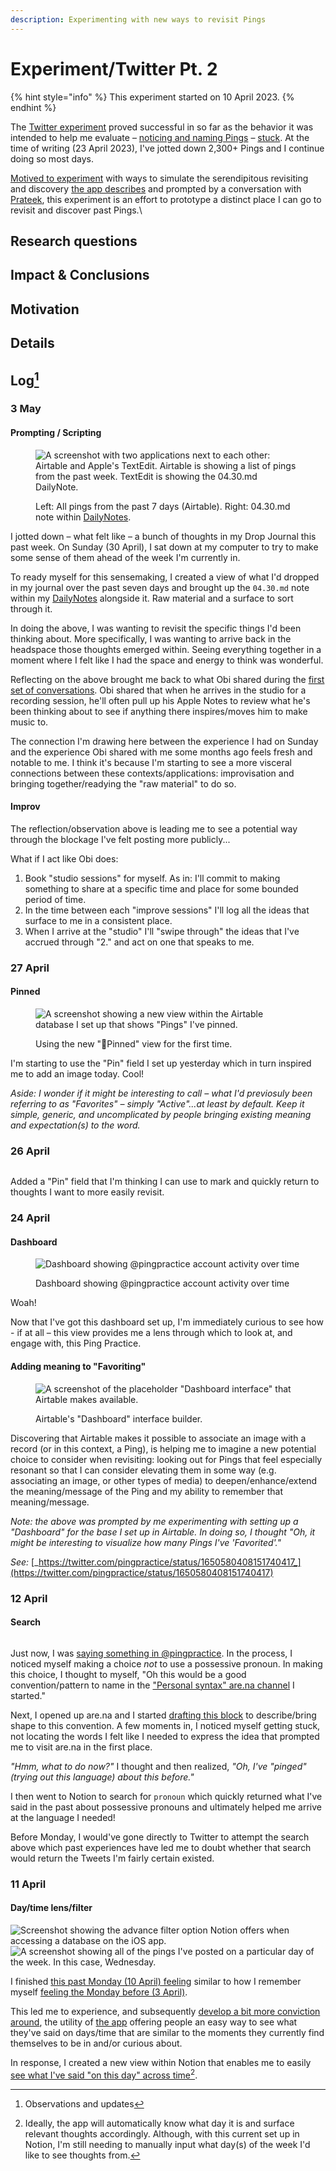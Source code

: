 ```yaml
---
description: Experimenting with new ways to revisit Pings
---
```


# Experiment/Twitter Pt. 2

{% hint style="info" %}
This experiment started on 10 April 2023.
{% endhint %}

The [Twitter experiment](experiment-twitter-pt.-1.md) proved successful in so far as the behavior it was intended to help me evaluate – [noticing and naming Pings](method.md) – [stuck](experiment-twitter-pt.-1.md#impact-and-conclusions). At the time of writing (23 April 2023), I've jotted down 2,300+ Pings and I continue doing so most days.

[Motived to experiment](experiment-twitter-pt.-1.md#impact-and-conclusions) with ways to simulate the serendipitous revisiting and discovery [the app describes](app.md) and prompted by a conversation with [Prateek](https://prtksxna.com/), this experiment is an effort to prototype a distinct place I can go to revisit and discover past Pings.\


## Research questions&#x20;

## Impact & Conclusions

## Motivation&#x20;

## Details

## Log[^1]

### 3 May

#### Prompting / Scripting

<figure><img src=".gitbook/assets/30-April-DailyNotes-Airtable" alt="A screenshot with two applications next to each other: Airtable and Apple&#x27;s TextEdit. Airtable is showing a list of pings from the past week. TextEdit is showing the 04.30.md DailyNote."><figcaption><p>Left: All pings from the past 7 days (Airtable). Right: 04.30.md note within <a href="experiment-dailynotes.md">DailyNotes</a>.</p></figcaption></figure>

I jotted down – what felt like – a bunch of thoughts in my Drop Journal this past week. On Sunday (30 April), I sat down at my computer to try to make some sense of them ahead of the week I'm currently in.

To ready myself for this sensemaking, I created a view of what I'd dropped in my journal over the past seven days and brought up the `04.30.md` note within my [DailyNotes](experiment-dailynotes.md) alongside it. Raw material and a surface to sort through it.

In doing the above, I was wanting to revisit the specific things I'd been thinking about. More specifically, I was wanting to arrive back in the headspace those thoughts emerged within. Seeing everything together in a moment where I felt like I had the space and energy to think was wonderful.

Reflecting on the above brought me back to what Obi shared during the [first set of conversations](conversations/phase-2.md). Obi shared that when he arrives in the studio for a recording session, he'll often pull up his Apple Notes to review what he's been thinking about to see if anything there inspires/moves him to make music to.

The connection I'm drawing here between the experience I had on Sunday and the experience Obi shared with me some months ago feels fresh and notable to me. I think it's because I'm starting to see a more visceral connections between these contexts/applications: improvisation and bringing together/readying the "raw material" to do so.

#### Improv

The reflection/observation above is leading me to see a potential way through the blockage I've felt posting more publicly...

What if I act like Obi does:&#x20;

1. Book "studio sessions" for myself. As in: I'll commit to making something to share at a specific time and place for some bounded period of time.
2. In the time between each "improve sessions" I'll log all the ideas that surface to me in a consistent place.
3. When I arrive at the "studio" I'll "swipe through" the ideas that I've accrued through "2." and act on one that speaks to me.

### 27 April&#x20;

#### Pinned

<figure><img src=".gitbook/assets/Screenshot 2023-04-27 at 12.29.03 PM.png" alt="A screenshot showing a new view within the Airtable database I set up that shows &#x22;Pings&#x22; I&#x27;ve pinned."><figcaption><p>Using the new "📍Pinned" view for the first time.</p></figcaption></figure>

I'm starting to use the "Pin" field I set up yesterday which in turn inspired me to add an image today. Cool!

_Aside: I wonder if it might be interesting to call – what I'd previosuly been referring to as "Favorites" – simply "Active"...at least by default. Keep it simple, generic, and uncomplicated by people bringing existing meaning and expectation(s) to the word._

### 26 April

<figure><img src=".gitbook/assets/Screenshot 2023-04-26 at 10.48.17 AM.png" alt=""><figcaption></figcaption></figure>

Added a "Pin" field that I'm thinking I can use to mark and quickly return to thoughts I want to more easily revisit.

### 24 April

#### Dashboard

<figure><img src=".gitbook/assets/Ping Practice Interface Dashbaord.png" alt="Dashboard showing @pingpractice account activity over time"><figcaption><p>Dashboard showing @pingpractice account activity over time</p></figcaption></figure>

Woah!&#x20;

Now that I've got this dashboard set up, I'm immediately curious to see how - if at all – this view provides me a lens through which to look at, and engage with, this Ping Practice.



#### Adding meaning to "Favoriting"

<figure><img src=".gitbook/assets/Ping database dashboard.png" alt="A screenshot of the placeholder &#x22;Dashboard interface&#x22; that Airtable makes available."><figcaption><p>Airtable's "Dashboard" interface builder.</p></figcaption></figure>

Discovering that Airtable makes it possible to associate an image with a record (or in this context, a Ping), is helping me to imagine a new potential choice to consider when revisiting: looking out for Pings that feel especially resonant so that I can consider elevating them in some way (e.g. associating an image, or other types of media) to deepen/enhance/extend the meaning/message of the Ping and my ability to remember that meaning/message.

_Note: the above was prompted by me experimenting with setting up a "Dashboard" for the base I set up in Airtable. In doing so, I thought "Oh, it might be interesting to visualize how many Pings I've 'Favorited'."_

_See:_ [_https://twitter.com/pingpractice/status/1650580408151740417_](https://twitter.com/pingpractice/status/1650580408151740417)





### 12 April

#### Search

<figure><img src=".gitbook/assets/image (2) (2).png" alt=""><figcaption></figcaption></figure>

Just now, I was [saying something in @pingpractice](https://twitter.com/pingpractice/status/1646205350817955843?s=20). In the process, I noticed myself making a choice _not_ to use a possessive pronoun.  In making this choice, I thought to myself, "Oh this would be a good convention/pattern to name in the ["Personal syntax" are.na channel](https://www.are.na/peter-pelberg/personal-syntax) I started."

Next, I opened up are.na and I started [drafting this block](https://www.are.na/block/21361463) to describe/bring shape to this convention. A few moments in, I noticed myself getting stuck, not locating the words I felt like I needed to express the idea that prompted me to visit are.na in the first place.

_"Hmm, what to do now?"_ I thought and then realized, _"Oh, I've "pinged" (trying out this language) about this before."_

I then went to Notion to search for `pronoun` which quickly returned what I've said in the past about possessive pronouns and ultimately helped me arrive at the language I needed!

Before Monday, I would've gone directly to Twitter to attempt the search above which  past experiences have led me to doubt whether that search would return the Tweets I'm fairly certain existed.

### 11 April

#### Day/time lens/filter

![Screenshot showing the advance filter option Notion offers when accessing a database on the iOS app.](<.gitbook/assets/image (4).png>)![A screenshot showing all of the pings I've posted on a particular day of the week. In this case, Wednesday.](<.gitbook/assets/image (2).png>)

I finished [this past Monday (10 April) feeling](https://twitter.com/pingpractice/status/1645606642724261888?s=20) similar to how I remember myself [feeling the Monday before (3 April)](https://twitter.com/pingpractice/status/1643057038199787520).

This led me to experience, and subsequently [develop a bit more conviction around](https://twitter.com/pingpractice/status/1645606642724261888), the utility of  [the app](app.md) offering people an easy way to see what they've said on days/time that are similar to the moments they currently find themselves to be in and/or curious about.

In response, I created a new view within Notion that enables me to easily [see what I've said "on this day" across time](#user-content-fn-2)[^2].

[^1]: Observations and updates

[^2]: Ideally, the app will automatically know what day it is and surface relevant thoughts accordingly. Although, with this current set up in Notion, I'm still needing to manually input what day(s) of the week I'd like to see thoughts from.
